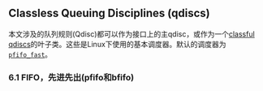 ## Classless Queuing Disciplines (qdiscs)

本文涉及的队列规则(Qdisc)都可以作为接口上的主qdisc，或作为一个[classful qdiscs](https://tldp.org/en/Traffic-Control-HOWTO/ar01s07.html)的叶子类。这些是Linux下使用的基本调度器。默认的调度器为[`pfifo_fast`](https://tldp.org/en/Traffic-Control-HOWTO/ar01s06.html#qs-pfifo_fast)。

### 6.1 FIFO，先进先出(pfifo和bfifo)

